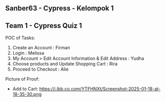 ## Sanber63 - Cypress - Kelompok 1
## Team 1 - Cypress Quiz 1

POC of Tasks:
1. Create an Account : Firman
2. Login : Melissa
3. My Account > Edit Account Information & Edit Address : Yudha
4. Choose products and Update Shopping Cart : Rira
5. Proceed to Checkout : Alie

Picture of Proof:
- Add to Cart: https://i.ibb.co.com/YTFHNXt/Screenshot-2025-01-18-at-18-35-30.png
 
